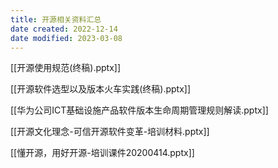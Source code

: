 ```yaml
---
title: 开源相关资料汇总
date created: 2022-12-14
date modified: 2023-03-08
---
```


[[开源使用规范(终稿).pptx]]

[[开源软件选型以及版本火车实践(终稿).pptx]]

[[华为公司ICT基础设施产品软件版本生命周期管理规则解读.pptx]]

[[开源文化理念-可信开源软件变革-培训材料.pptx]]

[[懂开源，用好开源-培训课件20200414.pptx]]
